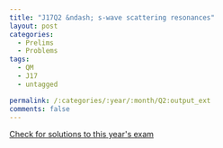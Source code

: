 ```yaml
---
title: "J17Q2 &ndash; s-wave scattering resonances"
layout: post
categories:
  - Prelims
  - Problems
tags:
  - QM
  - J17
  - untagged

permalink: /:categories/:year/:month/Q2:output_ext
comments: false
---
```

<object data="2017J2Q.pdf" type="application/pdf" width="100%" height="500"></object>
<div class="message"><a href='https://princetonprelim.com/prelim/35/'>Check for solutions to this year's exam</a></div>